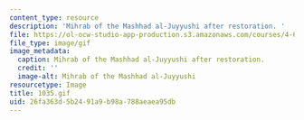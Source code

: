 ```yaml
---
content_type: resource
description: 'Mihrab of the Mashhad al-Juyyushi after restoration. '
file: https://ol-ocw-studio-app-production.s3.amazonaws.com/courses/4-615-the-architecture-of-cairo-spring-2002/26fa363d5b2491a9b98a788aeaea95db_1035.gif
file_type: image/gif
image_metadata:
  caption: Mihrab of the Mashhad al-Juyyushi after restoration.
  credit: ''
  image-alt: Mihrab of the Mashhad al-Juyyushi
resourcetype: Image
title: 1035.gif
uid: 26fa363d-5b24-91a9-b98a-788aeaea95db
---
```


